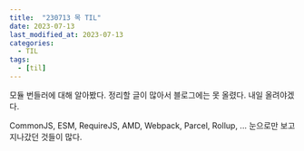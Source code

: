 ```yaml
---
title:  "230713 목 TIL"
date: 2023-07-13
last_modified_at: 2023-07-13
categories: 
  - TIL
tags:
  - [til]
---
```


모듈 번들러에 대해 알아봤다. 정리할 글이 많아서 블로그에는 못 올렸다. 내일 올려야겠다.

CommonJS, ESM, RequireJS, AMD, Webpack, Parcel, Rollup, ... 눈으로만 보고 지나갔던 것들이 많다.
